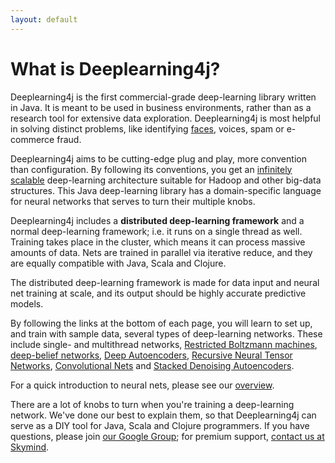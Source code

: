 ```yaml
---
layout: default
---
```


# What is Deeplearning4j?

Deeplearning4j is the first commercial-grade deep-learning library written in Java. It is meant to be used in business environments, rather than as a research tool for extensive data exploration. Deeplearning4j is most helpful in solving distinct problems, like identifying [faces](../facial-reconstruction-tutorial.html), voices, spam or e-commerce fraud. 

Deeplearning4j aims to be cutting-edge plug and play, more convention than configuration. By following its conventions, you get an [infinitely scalable](../scaleout.html) deep-learning architecture suitable for Hadoop and other big-data structures. This Java deep-learning library has a domain-specific language for neural networks that serves to turn their multiple knobs. 

Deeplearning4j includes a **distributed deep-learning framework** and a normal deep-learning framework; i.e. it runs on a single thread as well. Training takes place in the cluster, which means it can process massive amounts of data. Nets are trained in parallel via iterative reduce, and they are equally compatible with Java, Scala and Clojure.

The distributed deep-learning framework is made for data input and neural net training at scale, and its output should be highly accurate predictive models. 

By following the links at the bottom of each page, you will learn to set up, and train with sample data, several types of deep-learning networks. These include single- and multithread networks, [Restricted Boltzmann machines](../restrictedboltzmannmachine.html), [deep-belief networks](../deepbeliefnetwork.html), [Deep Autoencoders](http://deeplearning4j.org/deepautoencoder.html), [Recursive Neural Tensor Networks](http://deeplearning4j.org/recursiveneuraltensornetwork.html), [Convolutional Nets](http://deeplearning4j.org/convolutionalnets.html) and [Stacked Denoising Autoencoders](../stackeddenoisingautoencoder.html). 

For a quick introduction to neural nets, please see our [overview](../overview.html).

There are a lot of knobs to turn when you're training a deep-learning network. We've done our best to explain them, so that Deeplearning4j can serve as a DIY tool for Java, Scala and Clojure programmers. If you have questions, please join [our Google Group](https://groups.google.com/forum/#!forum/deeplearning4j); for premium support, [contact us at Skymind](http://www.skymind.io/contact.html).

